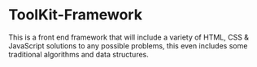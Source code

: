 # ToolKit-Framework
This is a front end framework that will include a variety of HTML, CSS &amp; JavaScript solutions to any possible problems, this even includes some traditional algorithms and data structures.
